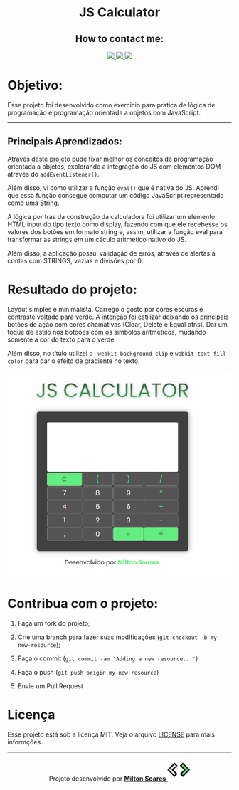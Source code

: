 <div align="center">
  <h1>JS Calculator</h1>
</div>

<div align="center">
  <h2>How to contact me:</h2>
<a href="https://www.linkedin.com/in/soaresmilton/" target="_blank">
<img src="https://img.shields.io/badge/linkedin-%230077B5.svg?&style=for-the-badge&logo=linkedin&logoColor=white" /> 
</a>
<a href="https://www.youtube.com/watch?v=5I6rfbIVim0" target="_blank">
<img src="https://img.shields.io/badge/youtube-%23FF0000.svg?&style=for-the-badge&logo=youtube&logoColor=white" />
</a>
<a href="https://www.instagram.com/soaresmiltinho/" target="_blank">
<img src="https://img.shields.io/badge/instagram-%23E4405F.svg?&style=for-the-badge&logo=instagram&logoColor=white" />
</a>
</div>
</div>


# Objetivo:
<div>

<p>
Esse projeto foi desenvolvido como exercício para pratica de lógica de programação e programação orientada a objetos com JavaScript.
</p>
<hr>

## Principais Aprendizados:
Através deste projeto pude fixar melhor os conceitos de programação orientada a objetos, explorando a integração do JS com elementos DOM através do `addEventListener()`.

Além disso, vi como utilizar a função `eval()` que é nativa do JS.
Aprendi que essa função consegue computar um código JavaScript representado como uma String.

A lógica por trás da construção da calculadora foi utilizar um elemento HTML input do tipo texto como display, fazendo com que ele recebesse os valores dos botões em formato string e, assim, utilizar a função eval para transformar as strings em um cáculo aritmético nativo do JS.

Além disso, a aplicação possui validação de erros, através de alertas à contas com STRINGS, vazias e divisões por 0.

# Resultado do projeto:

Layout simples e minimalista.
Carrego o gosto por cores escuras e contraste voltado para verde.
A intenção foi estilizar deixando os principais botões de ação com cores chamativas (Clear, Delete e Equal btns). Dar um toque de estilo nos botoões com os símbolos aritméticos, mudando somente a cor do texto para o verde.

Além disso, no título utilizei o `-webkit-background-clip` e `webkit-text-fill-color` para dar o efeito de gradiente no texto.

<img src="./assets/images/resultado-final.png" >

# Contribua com o projeto:

1. Faça um fork do projeto;

2. Crie uma branch para fazer suas modificações (`git checkout -b my-new-resource`);

3. Faça o commit (`git commit -am 'Adding a new resource...'`)

4. Faça o push (`git push origin my-new-resource`)

5. Envie um Pull Request

# Licença
Esse projeto está sob a licença MIT. Veja o arquivo [LICENSE](LICENSCE.MD) para mais informções.

<hr>

<div align="center">
Projeto desenvolvido por <a href="https://www.linkedin.com/in/soaresmilton/"><strong>Milton Soares</strong> 
<img src="./assets/images/SM-CODE-ICON-green.png" height="50px"> </a>
</div>
